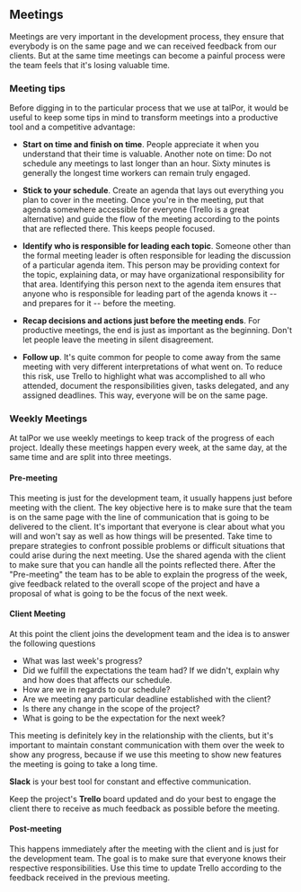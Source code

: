 ## Meetings

Meetings are very important in the development process, they ensure
that everybody is on the same page and we can received feedback from
our clients. But at the same time meetings can become a painful
process were the team feels that it's losing valuable time.

### Meeting tips

Before digging in to the particular process that we use at talPor, it
would be useful to keep some tips in mind to transform meetings into a
productive tool and a competitive advantage:

- **Start on time and finish on time**. People appreciate it when you
  understand that their time is valuable. Another note on time: Do not
  schedule any meetings to last longer than an hour. Sixty minutes is
  generally the longest time workers can remain truly engaged.

- **Stick to your schedule**. Create an agenda that lays out
  everything you plan to cover in the meeting. Once you're in the
  meeting, put that agenda somewhere accessible for everyone (Trello
  is a great alternative) and guide the flow of the meeting according
  to the points that are reflected there. This keeps people focused.

- **Identify who is responsible for leading each topic**. Someone
  other than the formal meeting leader is often responsible for
  leading the discussion of a particular agenda item. This person may
  be providing context for the topic, explaining data, or may have
  organizational responsibility for that area.  Identifying this
  person next to the agenda item ensures that anyone who is
  responsible for leading part of the agenda knows it -- and prepares
  for it -- before the meeting.

- **Recap decisions and actions just before the meeting ends**. For
  productive meetings, the end is just as important as the
  beginning. Don't let people leave the meeting in silent
  disagreement.

- **Follow up**. It's quite common for people to come away from the
  same meeting with very different interpretations of what went on. To
  reduce this risk, use Trello to highlight what was accomplished to
  all who attended, document the responsibilities given, tasks
  delegated, and any assigned deadlines.  This way, everyone will be
  on the same page.

### Weekly Meetings

At talPor we use weekly meetings to keep track of the progress of each
project.  Ideally these meetings happen every week, at the same day,
at the same time and are split into three meetings.


#### Pre-meeting

This meeting is just for the development team, it usually happens just
before meeting with the client. The key objective here is to make sure
that the team is on the same page with the line of communication that
is going to be delivered to the client.  It's important that everyone
is clear about what you will and won't say as well as how things will
be presented. Take time to prepare strategies to confront possible
problems or difficult situations that could arise during the next
meeting. Use the shared agenda with the client to make sure that you
can handle all the points reflected there. After the "Pre-meeting" the
team has to be able to explain the progress of the week, give feedback
related to the overall scope of the project and have a proposal of
what is going to be the focus of the next week.

#### Client Meeting

At this point the client joins the development team and the idea is to
answer the following questions

  - What was last week's progress?
  - Did we fulfill the expectations the team had? If we didn't,
    explain why and how does that affects our schedule.
  - How are we in regards to our schedule?
  - Are we meeting any particular deadline established with the
    client?
  - Is there any change in the scope of the project?
  - What is going to be the expectation for the next week?

This meeting is definitely key in the relationship with the clients,
but it's important to maintain constant communication with them over
the week to show any progress, because if we use this meeting to show
new features the meeting is going to take a long time.

**Slack** is your best tool for constant and effective communication.

Keep the project's **Trello** board updated and do your best to engage
the client there to receive as much feedback as possible before the
meeting.

#### Post-meeting

This happens immediately after the meeting with the client and is just
for the development team. The goal is to make sure that everyone knows
their respective responsibilities. Use this time to update Trello
according to the feedback received in the previous meeting.
